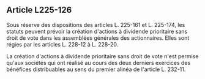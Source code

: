 Article L225-126
----
Sous réserve des dispositions des articles L. 225-161 et L. 225-174, les statuts
peuvent prévoir la création d'actions à dividende prioritaire sans droit de vote
dans les assemblées générales des actionnaires. Elles sont régies par les
articles L. 228-12 à L. 228-20.

La création d'actions à dividende prioritaire sans droit de vote n'est permise
qu'aux sociétés qui ont réalisé au cours des deux derniers exercices des
bénéfices distribuables au sens du premier alinéa de l'article L. 232-11.
